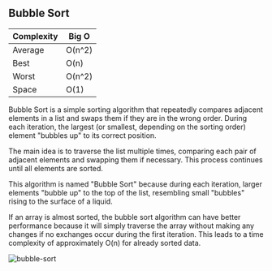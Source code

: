 ## Bubble Sort

| Complexity | Big O        |
| ---------- | ------------ |
| Average    | O(n^2)       |
| Best       | O(n)         |
| Worst      | O(n^2)       |
| Space      | O(1)         |



Bubble Sort is a simple sorting algorithm that repeatedly compares adjacent elements in a list and swaps them if they are in the wrong order. During each iteration, the largest (or smallest, depending on the sorting order) element "bubbles up" to its correct position.

The main idea is to traverse the list multiple times, comparing each pair of adjacent elements and swapping them if necessary. This process continues until all elements are sorted.

This algorithm is named "Bubble Sort" because during each iteration, larger elements "bubble up" to the top of the list, resembling small "bubbles" rising to the surface of a liquid.

If an array is almost sorted, the bubble sort algorithm can have better performance because it will simply traverse the array without making any changes if no exchanges occur during the first iteration. This leads to a time complexity of approximately O(n) for already sorted data.


![bubble-sort](https://github.com/neskor-b/Algoritms-and-data-structure/assets/89013557/e25f9e87-b5d5-4a30-8c61-2ab3348ebf15)



